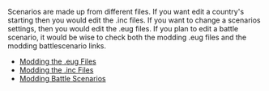 Scenarios are made up from different files. If you want edit a country's
starting then you would edit the .inc files. If you want to change a
scenarios settings, then you would edit the .eug files. If you plan to
edit a battle scenario, it would be wise to check both the modding .eug
files and the modding battlescenario links.

-   [Modding the .eug
    Files](/wiki/Modding_eug_files "Modding eug files")
-   [Modding the .inc
    Files](/wiki/Modding_inc_files "Modding inc files")
-   [Modding Battle
    Scenarios](/wiki/Modding_battle_scenarios "Modding battle scenarios")
